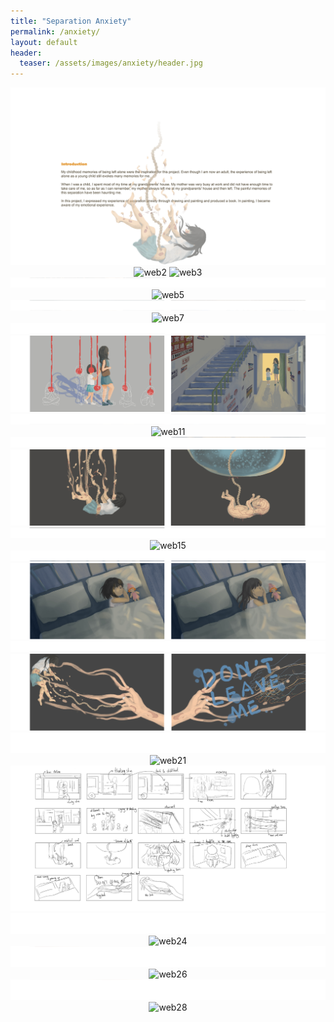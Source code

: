 ```yaml
---
title: "Separation Anxiety"
permalink: /anxiety/
layout: default
header:
  teaser: /assets/images/anxiety/header.jpg
---
```

<div style="text-align: center;">
  <img src="/assets/images/anxiety/web1.jpg" alt="web1">
  <img src="/assets/images/anxiety/web2.jpg" alt="web2">
   <img src="/assets/images/anxiety/web3.jpg" alt="web3">
   <img src="/assets/images/anxiety/web4.jpg" alt="web4">
   <img src="/assets/images/anxiety/web5.jpg" alt="web5">
   <img src="/assets/images/anxiety/web6.jpg" alt="web6">
   <img src="/assets/images/anxiety/web7.jpg" alt="web7">
  <img src="/assets/images/anxiety/web8.jpg" alt="web8">
   <img src="/assets/images/anxiety/web9.jpg" alt="web9">
  <img src="/assets/images/anxiety/web10.jpg" alt="web10">
  <img src="/assets/images/anxiety/web11.jpg" alt="web11">
  <img src="/assets/images/anxiety/web12.jpg" alt="web12">
   <img src="/assets/images/anxiety/web13.jpg" alt="web13">
   <img src="/assets/images/anxiety/web14.jpg" alt="web14">
   <img src="/assets/images/anxiety/web15.jpg" alt="web15">
   <img src="/assets/images/anxiety/web16.jpg" alt="web16">
   <img src="/assets/images/anxiety/web17.jpg" alt="web17">
  <img src="/assets/images/anxiety/web18.jpg" alt="web18">
   <img src="/assets/images/anxiety/web19.jpg" alt="web19">
  <img src="/assets/images/anxiety/web20.jpg" alt="web20">
  <img src="/assets/images/anxiety/web21.jpg" alt="web21">
  <img src="/assets/images/anxiety/web22.jpg" alt="web22">
   <img src="/assets/images/anxiety/web23.jpg" alt="web23">
   <img src="/assets/images/anxiety/web24.jpg" alt="web24">
   <img src="/assets/images/anxiety/web25.jpg" alt="web25">
   <img src="/assets/images/anxiety/web26.jpg" alt="web26">
   <img src="/assets/images/anxiety/web27.jpg" alt="web27">
  <img src="/assets/images/anxiety/web28.jpg" alt="web28">
</div>
